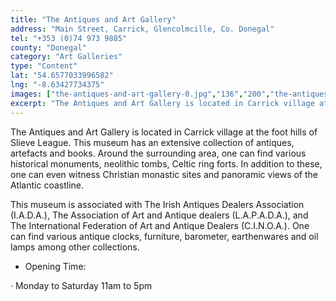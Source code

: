 ```yaml
---
title: "The Antiques and Art Gallery"
address: "Main Street, Carrick, Glencolmcille, Co. Donegal"
tel: "+353 (0)74 973 9885"
county: "Donegal"
category: "Art Galleries"
type: "Content"
lat: "54.6577033996582"
lng: "-8.63427734375"
images: ["the-antiques-and-art-gallery-0.jpg","136","200","the-antiques-and-art-gallery-2.jpg","220","220"]
excerpt: "The Antiques and Art Gallery is located in Carrick village at the foot hills of Slieve League. This museum has an extensive collection of antiques, ar..."
---
```

<p>The Antiques and Art Gallery is located in Carrick village at the foot hills of Slieve League. This museum has an extensive collection of antiques, artefacts and books. Around the surrounding area, one can find various historical monuments, neolithic tombs, Celtic ring forts. In addition to these, one can even witness Christian monastic sites and panoramic views of the Atlantic coastline.</p>  
    <p>This museum is associated with The Irish Antiques Dealers Association (I.A.D.A.), The Association of Art and Antique dealers (L.A.P.A.D.A.), and The International Federation of Art and Antique Dealers (C.I.N.O.A.). One can find various antique clocks, furniture, barometer, earthenwares and oil lamps among other collections.</p>  
    <ul> 
        <li>Opening Time:</li> </ul> 
    <p>&middot;         Monday to Saturday 11am to 5pm</p>